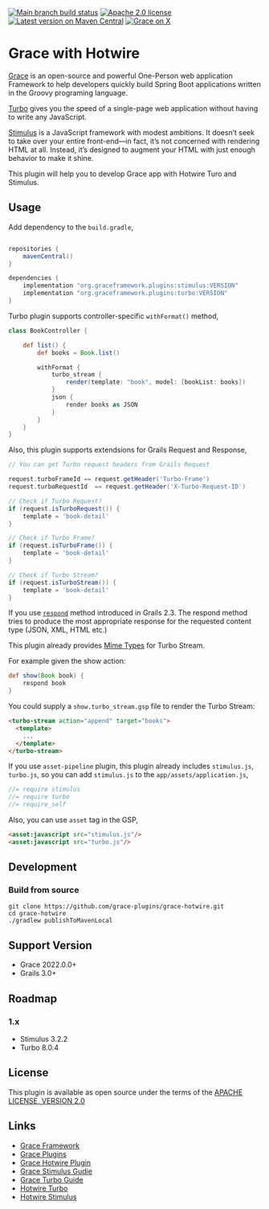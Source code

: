 [![Main branch build status](https://github.com/grace-plugins/grace-hotwire/workflows/Grace%20CI/badge.svg?style=flat)](https://github.com/grace-plugins/grace-hotwire/actions?query=workflow%3A%Grace+CI%22)
[![Apache 2.0 license](https://img.shields.io/badge/License-APACHE%202.0-green.svg?logo=APACHE&style=flat)](https://opensource.org/licenses/Apache-2.0)
[![Latest version on Maven Central](https://img.shields.io/maven-central/v/org.graceframework.plugins/turbo.svg?label=Maven%20Central&logo=apache-maven&style=flat)](https://search.maven.org/search?q=g:org.graceframework.plugins)
[![Grace on X](https://img.shields.io/twitter/follow/graceframework?style=social)](https://twitter.com/graceframework)

# Grace with Hotwire

[Grace](https://github.com/graceframework/grace-framework) is an open-source and powerful One-Person web application Framework to help developers quickly build Spring Boot applications written in the Groovy programing language.

[Turbo](https://turbo.hotwired.dev) gives you the speed of a single-page web application without having to write any JavaScript.

[Stimulus](https://stimulus.hotwired.dev) is a JavaScript framework with modest ambitions. It doesn’t seek to take over your entire front-end—in fact, it’s not concerned with rendering HTML at all. Instead, it’s designed to augment your HTML with just enough behavior to make it shine. 

This plugin will help you to develop Grace app with Hotwire Turo and Stimulus.


## Usage

Add dependency to the `build.gradle`,

```gradle

repositories {
    mavenCentral()
}

dependencies {
    implementation "org.graceframework.plugins:stimulus:VERSION"
    implementation "org.graceframework.plugins:turbo:VERSION"
}
```

Turbo plugin supports controller-specific `withFormat()` method,

```groovy
class BookController {

    def list() {
        def books = Book.list()

        withFormat {
            turbo_stream {
                render(template: "book", model: [bookList: books])
            }
            json {
                render books as JSON
            }
        }
    }
}
```

Also, this plugin supports extendsions for Grails Request and Response,

```groovy
// You can get Turbo request headers from Grails Request

request.turboFrameId == request.getHeader('Turbo-Frame')
request.turboRequestId  == request.getHeader('X-Turbo-Request-ID')

// Check if Turbo Request?
if (request.isTurboRequest()) {
    template = 'book-detail'
}

// Check if Turbo Frame?
if (request.isTurboFrame()) {
    template = 'book-detail'
}

// Check if Turbo Stream?
if (request.isTurboStream()) {
    template = 'book-detail'
}
```

If you use [`respond`](https://grails.github.io/legacy-grails-doc/4.0.0/ref/Controllers/respond.html) method introduced in Grails 2.3. The respond method tries to produce the most appropriate response for the requested content type (JSON, XML, HTML etc.)

This plugin already provides [Mime Types](https://grails.github.io/legacy-grails-doc/4.0.0/guide/theWebLayer.html#contentNegotiation) for Turbo Stream.

For example given the show action:

```groovy
def show(Book book) {
    respond book
}
```

You could supply a `show.turbo_stream.gsp` file to render the Turbo Stream:

```html
<turbo-stream action="append" target="books">
  <template>
    ...
  </template>
</turbo-stream>
```

If you use `asset-pipeline` plugin, this plugin already includes `stimulus.js`, `turbo.js`,
so you can add `stimulus.js` to the `app/assets/application.js`,

```javascript
//= require stimulus
//= require turbo
//= require_self
```

Also, you can use `asset` tag in the GSP,

```HTML
<asset:javascript src="stimulus.js"/>
<asset:javascript src="turbo.js"/>
```

## Development

### Build from source

```
git clone https://github.com/grace-plugins/grace-hotwire.git
cd grace-hotwire
./gradlew publishToMavenLocal
```

## Support Version

* Grace 2022.0.0+
* Grails 3.0+

## Roadmap

### 1.x

* Stimulus 3.2.2
* Turbo 8.0.4

## License

This plugin is available as open source under the terms of the [APACHE LICENSE, VERSION 2.0](http://apache.org/Licenses/LICENSE-2.0)

## Links

- [Grace Framework](https://github.com/graceframework/grace-framework)
- [Grace Plugins](https://github.com/grace-plugins)
- [Grace Hotwire Plugin](https://github.com/grace-plugins/grace-hotewire)
- [Grace Stimulus Gudie](https://github.com/grace-guides/gs-stimuls)
- [Grace Turbo Guide](https://github.com/grace-guides/gs-turbo)
- [Hotwire Turbo](https://turbo.hotwired.dev)
- [Hotwire Stimulus](https://stimulus.hotwired.dev)
